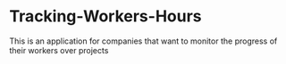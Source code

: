 # Tracking-Workers-Hours
This is an application for companies that want to monitor the progress of their workers over projects
